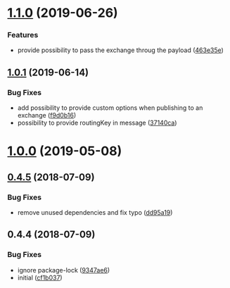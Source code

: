 # [1.1.0](https://github.com/softwaregroup-bg/ut-port-amqp/compare/v1.0.1...v1.1.0) (2019-06-26)


### Features

* provide possibility to pass the exchange throug the payload ([463e35e](https://github.com/softwaregroup-bg/ut-port-amqp/commit/463e35e))



## [1.0.1](https://github.com/softwaregroup-bg/ut-port-amqp/compare/v1.0.0...v1.0.1) (2019-06-14)


### Bug Fixes

* add possibility to provide custom options when publishing to an exchange ([f9d0b16](https://github.com/softwaregroup-bg/ut-port-amqp/commit/f9d0b16))
* possibility to provide routingKey in message ([37140ca](https://github.com/softwaregroup-bg/ut-port-amqp/commit/37140ca))



# [1.0.0](https://github.com/softwaregroup-bg/ut-port-amqp/compare/v1.0.0-next.0...v1.0.0) (2019-05-08)



<a name="0.4.5"></a>
## [0.4.5](https://github.com/softwaregroup-bg/ut-port-amqp/compare/v0.4.4...v0.4.5) (2018-07-09)


### Bug Fixes

* remove unused dependencies and fix typo ([dd95a19](https://github.com/softwaregroup-bg/ut-port-amqp/commit/dd95a19))



<a name="0.4.4"></a>
## 0.4.4 (2018-07-09)


### Bug Fixes

* ignore package-lock ([9347ae6](https://github.com/softwaregroup-bg/ut-port-amqp/commit/9347ae6))
* initial ([cf1b037](https://github.com/softwaregroup-bg/ut-port-amqp/commit/cf1b037))



